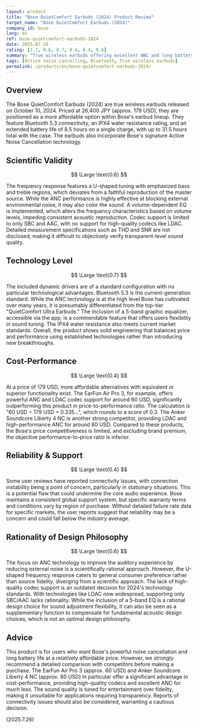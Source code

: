 ```yaml
---
layout: product
title: "Bose QuietComfort Earbuds (2024) Product Review"
target_name: "Bose QuietComfort Earbuds (2024)"
company_id: bose
lang: en
ref: bose-quietcomfort-earbuds-2024
date: 2025-07-26
rating: [2.7, 0.6, 0.7, 0.4, 0.4, 0.6]
summary: "True wireless earbuds offering excellent ANC and long battery life, but marked by compromises in sound quality and reported connectivity issues, facing challenges in price competitiveness."
tags: [Active noise cancelling, Bluetooth, True wireless earbuds]
permalink: /products/en/bose-quietcomfort-earbuds-2024/
---
```

## Overview

The Bose QuietComfort Earbuds (2024) are true wireless earbuds released on October 10, 2024. Priced at 26,400 JPY (approx. 179 USD), they are positioned as a more affordable option within Bose's earbud lineup. They feature Bluetooth 5.3 connectivity, an IPX4 water resistance rating, and an extended battery life of 8.5 hours on a single charge, with up to 31.5 hours total with the case. The earbuds also incorporate Bose's signature Active Noise Cancellation technology.

## Scientific Validity

$$ \Large \text{0.6} $$

The frequency response features a U-shaped tuning with emphasized bass and treble regions, which deviates from a faithful reproduction of the master source. While the ANC performance is highly effective at blocking external environmental noise, it may also color the sound. A volume-dependent EQ is implemented, which alters the frequency characteristics based on volume levels, impeding consistent acoustic reproduction. Codec support is limited to only SBC and AAC, with no support for high-quality codecs like LDAC. Detailed measurement specifications such as THD and SNR are not disclosed, making it difficult to objectively verify transparent-level sound quality.

## Technology Level

$$ \Large \text{0.7} $$

The included dynamic drivers are of a standard configuration with no particular technological advantages. Bluetooth 5.3 is the current-generation standard. While the ANC technology is at the high level Bose has cultivated over many years, it is presumably differentiated from the top-tier "QuietComfort Ultra Earbuds." The inclusion of a 5-band graphic equalizer, accessible via the app, is a commendable feature that offers users flexibility in sound tuning. The IPX4 water resistance also meets current market standards. Overall, the product shows solid engineering that balances price and performance using established technologies rather than introducing new breakthroughs.

## Cost-Performance

$$ \Large \text{0.4} $$

At a price of 179 USD, more affordable alternatives with equivalent or superior functionality exist. The EarFun Air Pro 3, for example, offers powerful ANC and LDAC codec support for around 60 USD, significantly outperforming this product in price-to-performance ratio. The calculation is "60 USD ÷ 179 USD = 0.335...", which rounds to a score of 0.3. The Anker Soundcore Liberty 4 NC is another strong competitor, providing LDAC and high-performance ANC for around 80 USD. Compared to these products, the Bose's price competitiveness is limited, and excluding brand premium, the objective performance-to-price ratio is inferior.

## Reliability & Support

$$ \Large \text{0.4} $$

Some user reviews have reported connectivity issues, with connection instability being a point of concern, particularly in stationary situations. This is a potential flaw that could undermine the core audio experience. Bose maintains a consistent global support system, but specific warranty terms and conditions vary by region of purchase. Without detailed failure rate data for specific markets, the user reports suggest that reliability may be a concern and could fall below the industry average.

## Rationality of Design Philosophy

$$ \Large \text{0.6} $$

The focus on ANC technology to improve the auditory experience by reducing external noise is a scientifically rational approach. However, the U-shaped frequency response caters to general consumer preference rather than source fidelity, diverging from a scientific approach. The lack of high-quality codec support is an outdated decision for 2024's technology standards. With technologies like LDAC now widespread, supporting only SBC/AAC lacks rationality. While the inclusion of a 5-band EQ is a rational design choice for sound adjustment flexibility, it can also be seen as a supplementary function to compensate for fundamental acoustic design choices, which is not an optimal design philosophy.

## Advice

This product is for users who want Bose's powerful noise cancellation and long battery life at a relatively affordable price. However, we strongly recommend a detailed comparison with competitors before making a purchase. The EarFun Air Pro 3 (approx. 60 USD) and Anker Soundcore Liberty 4 NC (approx. 80 USD) in particular offer a significant advantage in cost-performance, providing high-quality codecs and excellent ANC for much less. The sound quality is tuned for entertainment over fidelity, making it unsuitable for applications requiring transparency. Reports of connectivity issues should also be considered, warranting a cautious decision.

(2025.7.26)